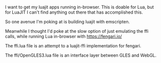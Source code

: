 I want to get my luajit apps running in-browser.
This is doable for Lua, but for LuaJIT I can't find anything out there that has accomplished this.

So one avenue I'm poking at is building luajit with emscripten.

Meanwhile I thought I'd poke at the slow option of just emulating the ffi calls, while running Lua in-browser with https://fengari.io/

The ffi.lua file is an attempt to a luajit-ffi implementation for fengari.

The ffi/OpenGLES3.lua file is an interface layer between GLES and WebGL.
